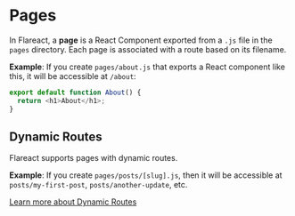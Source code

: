 # Pages

In Flareact, a **page** is a React Component exported from a `.js` file in the `pages` directory. Each page is associated with a route based on its filename.

**Example**: If you create `pages/about.js` that exports a React component like this, it will be accessible at `/about`:

```js
export default function About() {
  return <h1>About</h1>;
}
```

## Dynamic Routes

Flareact supports pages with dynamic routes.

**Example**: If you create `pages/posts/[slug].js`, then it will be accessible at `posts/my-first-post`, `posts/another-update`, etc.

[Learn more about Dynamic Routes](/docs/dynamic-routes)

